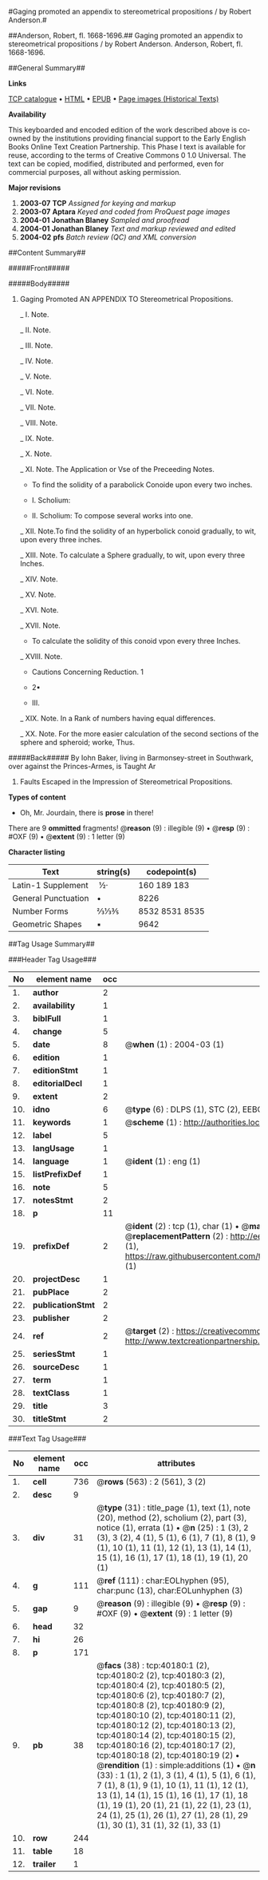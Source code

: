 #Gaging promoted an appendix to stereometrical propositions / by Robert Anderson.#

##Anderson, Robert, fl. 1668-1696.##
Gaging promoted an appendix to stereometrical propositions / by Robert Anderson.
Anderson, Robert, fl. 1668-1696.

##General Summary##

**Links**

[TCP catalogue](http://www.ota.ox.ac.uk/tcp/)  • 
[HTML](http://tei.it.ox.ac.uk/tcp/Texts-HTML/free/A25/A25364.html)  • 
[EPUB](http://tei.it.ox.ac.uk/tcp/Texts-EPUB/free/A25/A25364.epub) • 
[Page images (Historical Texts)](https://data.historicaltexts.jisc.ac.uk/view?pubId=eebo-07869628e&pageId=eebo-07869628e-40180-1)

**Availability**

This keyboarded and encoded edition of the
	       work described above is co-owned by the institutions
	       providing financial support to the Early English Books
	       Online Text Creation Partnership. This Phase I text is
	       available for reuse, according to the terms of Creative
	       Commons 0 1.0 Universal. The text can be copied,
	       modified, distributed and performed, even for
	       commercial purposes, all without asking permission.

**Major revisions**

1. __2003-07__ __TCP__ *Assigned for keying and markup*
1. __2003-07__ __Aptara__ *Keyed and coded from ProQuest page images*
1. __2004-01__ __Jonathan Blaney__ *Sampled and proofread*
1. __2004-01__ __Jonathan Blaney__ *Text and markup reviewed and edited*
1. __2004-02__ __pfs__ *Batch review (QC) and XML conversion*

##Content Summary##

#####Front#####

#####Body#####

1. Gaging Promoted
AN
APPENDIX
TO
Stereometrical Propositions.

    _ I. Note.

    _ II. Note.

    _ III. Note.

    _ IV. Note.

    _ V. Note.

    _ VI. Note.

    _ VII. Note.

    _ VIII. Note.

    _ IX. Note.

    _ X. Note.

    _ XI. Note. The Application or Vse of the Preceeding Notes.

      * To find the solidity of a parabolick Conoide upon
every two inches.

      * I. Scholium:

      * II. Scholium: To compose several works into one.

    _ XII. Note.To find the solidity of an hyperbolick conoid gradually,
to wit, upon every three inches.

    _ XIII. Note. To calculate a Sphere gradually, to wit, upon
every three Inches.

    _ XIV. Note.

    _ XV. Note.

    _ XVI. Note.

    _ XVII. Note.

      * To calculate the solidity of this conoid
vpon every three Inches.

    _ XVIII. Note.

      * Cautions Concerning Reduction.
1

      * 2▪

      * III.

    _ XIX. Note. In a Rank of numbers having
equal differences.

    _ XX. Note. For the more easier calculation of the second sections
of the sphere and spheroid; worke, Thus.

#####Back#####
By Iohn Baker, living in Barmonsey-street in Southwark,
over against the Princes-Armes, is Taught
Ar
1. Faults Escaped in the Impression of
Stereometrical Propositions.

**Types of content**

  * Oh, Mr. Jourdain, there is **prose** in there!

There are 9 **ommitted** fragments! 
 @__reason__ (9) : illegible (9)  •  @__resp__ (9) : #OXF (9)  •  @__extent__ (9) : 1 letter (9)

**Character listing**


|Text|string(s)|codepoint(s)|
|---|---|---|
|Latin-1 Supplement| ½·|160 189 183|
|General Punctuation|•|8226|
|Number Forms|⅔⅓⅗|8532 8531 8535|
|Geometric Shapes|▪|9642|

##Tag Usage Summary##

###Header Tag Usage###

|No|element name|occ|attributes|
|---|---|---|---|
|1.|__author__|2||
|2.|__availability__|1||
|3.|__biblFull__|1||
|4.|__change__|5||
|5.|__date__|8| @__when__ (1) : 2004-03 (1)|
|6.|__edition__|1||
|7.|__editionStmt__|1||
|8.|__editorialDecl__|1||
|9.|__extent__|2||
|10.|__idno__|6| @__type__ (6) : DLPS (1), STC (2), EEBO-CITATION (1), OCLC (1), VID (1)|
|11.|__keywords__|1| @__scheme__ (1) : http://authorities.loc.gov/ (1)|
|12.|__label__|5||
|13.|__langUsage__|1||
|14.|__language__|1| @__ident__ (1) : eng (1)|
|15.|__listPrefixDef__|1||
|16.|__note__|5||
|17.|__notesStmt__|2||
|18.|__p__|11||
|19.|__prefixDef__|2| @__ident__ (2) : tcp (1), char (1)  •  @__matchPattern__ (2) : ([0-9\-]+):([0-9IVX]+) (1), (.+) (1)  •  @__replacementPattern__ (2) : http://eebo.chadwyck.com/downloadtiff?vid=$1&page=$2 (1), https://raw.githubusercontent.com/textcreationpartnership/Texts/master/tcpchars.xml#$1 (1)|
|20.|__projectDesc__|1||
|21.|__pubPlace__|2||
|22.|__publicationStmt__|2||
|23.|__publisher__|2||
|24.|__ref__|2| @__target__ (2) : https://creativecommons.org/publicdomain/zero/1.0/ (1), http://www.textcreationpartnership.org/docs/. (1)|
|25.|__seriesStmt__|1||
|26.|__sourceDesc__|1||
|27.|__term__|1||
|28.|__textClass__|1||
|29.|__title__|3||
|30.|__titleStmt__|2||


###Text Tag Usage###

|No|element name|occ|attributes|
|---|---|---|---|
|1.|__cell__|736| @__rows__ (563) : 2 (561), 3 (2)|
|2.|__desc__|9||
|3.|__div__|31| @__type__ (31) : title_page (1), text (1), note (20), method (2), scholium (2), part (3), notice (1), errata (1)  •  @__n__ (25) : 1 (3), 2 (3), 3 (2), 4 (1), 5 (1), 6 (1), 7 (1), 8 (1), 9 (1), 10 (1), 11 (1), 12 (1), 13 (1), 14 (1), 15 (1), 16 (1), 17 (1), 18 (1), 19 (1), 20 (1)|
|4.|__g__|111| @__ref__ (111) : char:EOLhyphen (95), char:punc (13), char:EOLunhyphen (3)|
|5.|__gap__|9| @__reason__ (9) : illegible (9)  •  @__resp__ (9) : #OXF (9)  •  @__extent__ (9) : 1 letter (9)|
|6.|__head__|32||
|7.|__hi__|26||
|8.|__p__|171||
|9.|__pb__|38| @__facs__ (38) : tcp:40180:1 (2), tcp:40180:2 (2), tcp:40180:3 (2), tcp:40180:4 (2), tcp:40180:5 (2), tcp:40180:6 (2), tcp:40180:7 (2), tcp:40180:8 (2), tcp:40180:9 (2), tcp:40180:10 (2), tcp:40180:11 (2), tcp:40180:12 (2), tcp:40180:13 (2), tcp:40180:14 (2), tcp:40180:15 (2), tcp:40180:16 (2), tcp:40180:17 (2), tcp:40180:18 (2), tcp:40180:19 (2)  •  @__rendition__ (1) : simple:additions (1)  •  @__n__ (33) : 1 (1), 2 (1), 3 (1), 4 (1), 5 (1), 6 (1), 7 (1), 8 (1), 9 (1), 10 (1), 11 (1), 12 (1), 13 (1), 14 (1), 15 (1), 16 (1), 17 (1), 18 (1), 19 (1), 20 (1), 21 (1), 22 (1), 23 (1), 24 (1), 25 (1), 26 (1), 27 (1), 28 (1), 29 (1), 30 (1), 31 (1), 32 (1), 33 (1)|
|10.|__row__|244||
|11.|__table__|18||
|12.|__trailer__|1||
